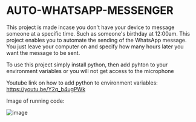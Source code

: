 # AUTO-WHATSAPP-MESSENGER
This project is made incase you don't have your device to message someone at a specific time. Such as someone's birthday at 12:00am. This project enables you to automate the sending of the WhatsApp message. You just leave your computer on and specify how many hours later you want the message to be sent.

To use this project simply install python, then add pyhton to your environment variables or you will not get access to the microphone

Youtube link on how to add python to environment variables: https://youtu.be/Y2q_b4ugPWk
 
 Image of running code:
 
 ![image](https://user-images.githubusercontent.com/106831852/226104851-06620dc8-57cd-4a46-ab9f-8e3c76eef95a.png)
